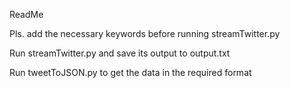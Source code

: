 ReadMe

Pls. add the necessary keywords before running streamTwitter.py

Run streamTwitter.py and save its output to output.txt

Run tweetToJSON.py to get the data in the required format

